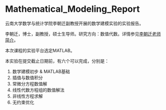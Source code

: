 # Mathematical_Modeling_Report

云南大学数学与统计学院李朝迁副教授开展的数学建模实验的实验报告。

李朝迁，博士，副教授，硕士生导师。研究方向：数值代数。详情参见[李朝迁老师简介](http://www.ms.ynu.edu.cn/info/1042/1122.htm)。

本次课程的实验平台选定MATLAB。

本实验在提交截止日期前，有六个可以完成，分别是：

1. 数学建模初步 & MATLAB基础
2. 插值与数值积分
3. 常微分方程数值解
4. 线性代数方程组的数值解法
5. 非线性方程求解
6. 无约束优化